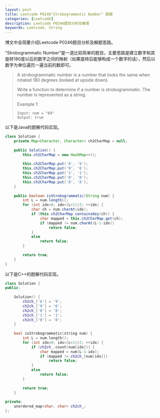 ```yaml
---
layout: post
title: Leetcode P0246"Strobogrammatic Number" 题解
categories: [Leetcode]
description: Leetcode P0246题目分析及解答
keywords: Leetcode, String
---
```


博文中会简要介绍Leetcode P0246题目分析及解题思路。

“Strobogrammatic Number”是一道比较简单的题目，主要思路是建立数字和其旋转180度以后的数字之间的映射（如果旋转后能够构成一个数字的话），然后以数字为单位遍历一遍当前的数即可。

> A strobogrammatic number is a number that looks the same when rotated 180 degrees (looked at upside down).
> 
> Write a function to determine if a number is strobogrammatic. The number is represented as a string.
> 
> Example 1:
> ```
> Input: num = "69"
> Output: true
> ```

以下是Java的题解代码实现。
```java
class Solution {
    private Map<Character, Character> ch2CharMap = null;
    
    public Solution() {
        this.ch2CharMap = new HashMap<>();
         
        this.ch2CharMap.put('6', '9');
        this.ch2CharMap.put('9', '6');
        this.ch2CharMap.put('1', '1');
        this.ch2CharMap.put('0', '0');
        this.ch2CharMap.put('8', '8');
    }
    
    public boolean isStrobogrammatic(String num) {
        int L = num.length();
        for (int idx=0; idx<(L+1)/2; ++idx) {
            char ch = num.charAt(idx);
            if (this.ch2CharMap.containsKey(ch)) {
                char mapped = this.ch2CharMap.get(ch);
                if (mapped != num.charAt(L-1-idx))
                    return false;
            }
            else 
                return false;
        }
        
        return true;
    }
}
```

以下是C++的题解代码实现。
```cpp
class Solution {
public:
    
    Solution() {
        ch2ch_['6'] = '9';
        ch2ch_['9'] = '6';
        ch2ch_['8'] = '8';
        ch2ch_['1'] = '1';
        ch2ch_['0'] = '0';
    }
    
    bool isStrobogrammatic(string num) {
        int L = num.length();
        for (int idx=0; idx<(L+1)/2; ++idx) {
            if (ch2ch_.count(num[idx])) {
                char mapped = num[L-1-idx];
                if (mapped != ch2ch_[num[idx]])
                    return false;
            }
            else
                return false;
        }
        
        return true;
    }
    
private:
    unordered_map<char, char> ch2ch_;
};
```